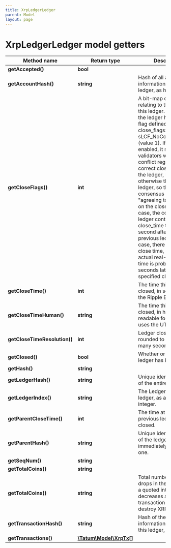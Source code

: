 ```yaml
---
title: XrpLedgerLedger
parent: Model
layout: page
---
```


# XrpLedgerLedger model getters

Method name | Return type | Description | Notes
------------ | ------------- | ------------- | -------------
**getAccepted()** | **bool** |  | [optional]
**getAccountHash()** | **string** | Hash of all account state information in this ledger, as hex. | [optional]
**getCloseFlags()** | **int** | A bit-map of flags relating to the closing of this ledger. Currently, the ledger has only one flag defined for close_flags: sLCF_NoConsensusTime (value 1). If this flag is enabled, it means that validators were in conflict regarding the correct close time for the ledger, but build otherwise the same ledger, so they declared consensus while "agreeing to disagree" on the close time. In this case, the consensus ledger contains a close_time that is 1 second after that of the previous ledger. (In this case, there is no official close time, but the actual real-world close time is probably 3-6 seconds later than the specified close_time.) | [optional]
**getCloseTime()** | **int** | The time this ledger was closed, in seconds since the Ripple Epoch | [optional]
**getCloseTimeHuman()** | **string** | The time this ledger was closed, in human-readable format. Always uses the UTC time zone. | [optional]
**getCloseTimeResolution()** | **int** | Ledger close times are rounded to within this many seconds. | [optional]
**getClosed()** | **bool** | Whether or not this ledger has been closed. | [optional]
**getHash()** | **string** |  | [optional]
**getLedgerHash()** | **string** | Unique identifying hash of the entire ledger. | [optional]
**getLedgerIndex()** | **string** | The Ledger Index of this ledger, as a quoted integer. | [optional]
**getParentCloseTime()** | **int** | The time at which the previous ledger was closed. | [optional]
**getParentHash()** | **string** | Unique identifying hash of the ledger that came immediately before this one. | [optional]
**getSeqNum()** | **string** |  | [optional]
**getTotalCoins()** | **string** |  | [optional]
**getTotalCoins()** | **string** | Total number of XRP drops in the network, as a quoted integer. (This decreases as transaction costs destroy XRP.) | [optional]
**getTransactionHash()** | **string** | Hash of the transaction information included in this ledger, as hex. | [optional]
**getTransactions()** | [**\Tatum\Model\XrpTx[]**](../XrpTx) |  | [optional]

